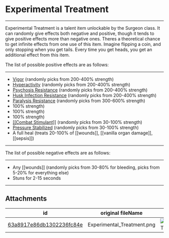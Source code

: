 # Experimental Treatment

 

---

Experimental Treatment is a talent item unlockable by the Surgeon class. It can randomly give effects both negative and positive, though it tends to give positive effects more than negative ones.
Theres a theoretical chance to get infinite effects from one use of this item. Imagine flipping a coin, and only stopping when you get tails. Every time you get heads, you get an additional effect from this item.

The list of possible positive effects are as follows:

---
- [Vigor](https://barotraumagame.com/wiki/Vigor) (randomly picks from 200-400% strength)
- [Hyperactivity](https://barotraumagame.com/wiki/Hyperactivity) (randomly picks from 200-400% strength)
- [Psychosis Resistance](https://barotraumagame.com/wiki/Psychosis_Resistance) (randomly picks from 200-400% strength)
- [Husk Infection Resistance](https://barotraumagame.com/wiki/Husk_Infection_Resistance) (randomly picks from 200-400% strength)
- [Paralysis Resistance](https://barotraumagame.com/wiki/Paralysis_Resistance) (randomly picks from 300-600% strength)
- 100% strength)
- 100% strength)
- 100% strength)
- [[[Combat Stimulant]]](https://barotraumagame.com/wiki/Combat_Stimulant_(Affliction)) (randomly picks from 30-100% strength)
- [Pressure Stabilized](https://barotraumagame.com/wiki/Pressure_Stabilized) (randomly picks from 30-100% strength)
- A full heal (treats 20-100% of [[wounds]], [[vanilla organ damage]], [[sepsis]])

---

The list of possible negative effects are as follows:

---
- Any [[wounds]] (randomly picks from 30-80% for bleeding, picks from 5-20% for everything else)
- Stuns for 2-15 seconds 

---

## Attachments

id | original fileName | image
---|---|---
[63a8917e86db1302236fc84e](63a8917e86db1302236fc84e.png) | Experimental_Treatment.png | ![Experimental Treatment.png\|200](63a8917e86db1302236fc84e.png)